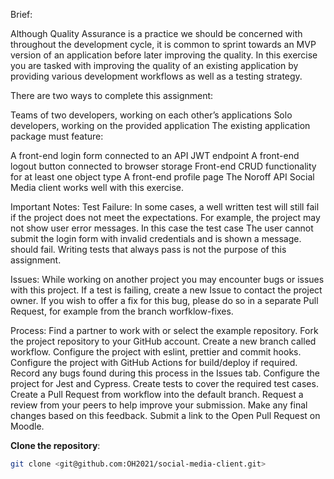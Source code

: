 Brief: 

Although Quality Assurance is a practice we should be concerned with throughout the development cycle, it is common to sprint towards an MVP version of an application before later improving the quality. In this exercise you are tasked with improving the quality of an existing application by providing various development workflows as well as a testing strategy.

There are two ways to complete this assignment:

Teams of two developers, working on each other’s applications
Solo developers, working on the provided application
The existing application package must feature:

A front-end login form connected to an API JWT endpoint
A front-end logout button connected to browser storage
Front-end CRUD functionality for at least one object type
A front-end profile page
The Noroff API Social Media client works well with this exercise.

Important Notes:
Test Failure: In some cases, a well written test will still fail if the project does not meet the expectations. For example, the project may not show user error messages. In this case the test case The user cannot submit the login form with invalid credentials and is shown a message. should fail. Writing tests that always pass is not the purpose of this assignment.

Issues: While working on another project you may encounter bugs or issues with this project. If a test is failing, create a new Issue to contact the project owner. If you wish to offer a fix for this bug, please do so in a separate Pull Request, for example from the branch worfklow-fixes.

Process:
Find a partner to work with or select the example repository.
Fork the project repository to your GitHub account.
Create a new branch called workflow.
Configure the project with eslint, prettier and commit hooks.
Configure the project with GitHub Actions for build/deploy if required.
Record any bugs found during this process in the Issues tab.
Configure the project for Jest and Cypress.
Create tests to cover the required test cases.
Create a Pull Request from workflow into the default branch.
Request a review from your peers to help improve your submission.
Make any final changes based on this feedback.
Submit a link to the Open Pull Request on Moodle.

**Clone the repository**:
   ```bash
   git clone <git@github.com:OH2021/social-media-client.git>
